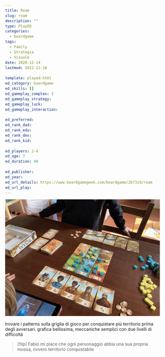 ```yaml
---
title: Roam
slug: roam
description: ""
type: PlayED
categories:
  - boardgame
tags:
  - Family
  - Strategia
  - Visuale
date: 2020-12-14
lastmod: 2022-12-18

template: played.html
ed_category: boardgame
ed_skills: []
ed_gameplay_complex: 2
ed_gameplay_strategy: 
ed_gameplay_luck: 
ed_gameplay_interaction: 

ed_preferred: 
ed_rank_dad: 
ed_rank_edu: 
ed_rank_dev: 
ed_rank_kid: 

ed_players: 2-4
ed_age: 7
ed_duration: 40

ed_publisher: 
ed_year: 
ed_url_details: https://www.boardgamegeek.com/boardgame/267319/roam
ed_url_play: 
---
```


![](../../assets/img/played/boardgame/roam.webp)

trovare i patterns sulla griglia di gioco per conquistare più territorio prima degli avversari.
grafica bellissima, meccaniche semplici con due livelli di difficoltà

> [!tip] Fabio
> mi piace che ogni personaggio abbia una sua propria mossa, ovvero territorio conquistabile

